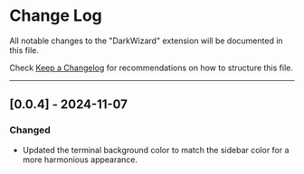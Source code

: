 # Change Log

All notable changes to the "DarkWizard" extension will be documented in this file.

Check [Keep a Changelog](http://keepachangelog.com/) for recommendations on how to structure this file.

---

## [0.0.4] - 2024-11-07

### Changed
- Updated the terminal background color to match the sidebar color for a more harmonious appearance.
